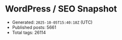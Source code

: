 # WordPress / SEO Snapshot

- Generated: `2025-10-05T15:40:18Z` (UTC)
- Published posts: 5661
- Total tags: 26114
